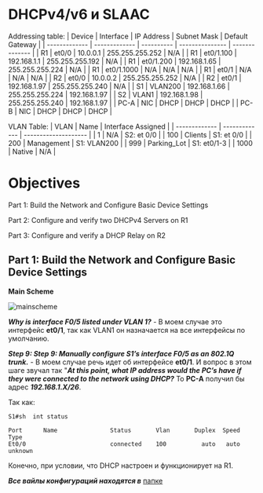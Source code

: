 # DHCPv4/v6 и SLAAC




Addressing table:
| Device        | Interface     | IP Address   | Subnet Mask      | Default Gateway |
| ------------- | ------------- | ----------   | ---------------  | --------------  |
| R1            | et0/0         | 10.0.0.1     | 255.255.255.252  | N/A             |
| R1            | et0/1.100     | 192.168.1.1  | 255.255.255.192  | N/A             |
| R1            | et0/1.200     | 192.168.1.65 | 255.255.255.224  | N/A             |
| R1            | et0/1.1000    | N/A          | N/A              | N/A             |
| R1            | et0/1         | N/A          | N/A              | N/A             |
| R2            | et0/0         | 10.0.0.2     | 255.255.255.252  | N/A             |
| R2            | et0/1         | 192.168.1.97 | 255.255.255.240  | N/A             |
| S1            | VLAN200       | 192.168.1.66 | 255.255.255.224  | 192.168.1.97    |
| S2            | VLAN1         | 192.168.1.98 | 255.255.255.240  | 192.168.1.97    |
| PC-A          | NIC           | DHCP         | DHCP             | DHCP            |
| PC-B          | NIC           | DHCP         | DHCP             | DHCP            |



VLAN Table:
| VLAN          | Name          | Interface Assigned   |
| ------------- | ------------- | -------------------- |
| 1             | N/A           | S2: et 0/0           |
| 100           | Clients       | S1: et 0/0           |
| 200           | Management    | S1: VLAN200          |
| 999           | Parking_Lot   | S1: et0/1-3          |
| 1000          | Native        | N/A                  |

# Objectives

Part 1: Build the Network and Configure Basic Device Settings

Part 2: Configure and verify two DHCPv4 Servers on R1

Part 3: Configure and verify a DHCP Relay on R2

## Part 1: Build the Network and Configure Basic Device Settings

**Main Scheme**

![mainscheme](https://github.com/AlexanderRudakov/airudakov_otus_network_engineer_cource/blob/main/LABS/05%20DHCPv4%20and%20v6%20%D0%B8%20SLAAC/pictures/mainschemeDHCP_IPv4.PNG)



***Why is interface F0/5 listed under VLAN 1?*** - В моем случае это интерфейс **et0/1**, так как VLAN1 он назначается на все интерфейсы по умолчанию.

***Step 9: Step 9: Manually configure S1’s interface F0/5 as an 802.1Q trunk.*** - В моем случае речь идет об интерфейсе **et0/1**. И вопрос в этом шаге звучал так "***At this point, what IP address would the PC’s have if they were connected to the network using DHCP?*** То **PC-A** получил бы адрес ***192.168.1.X/26***.

Так как:
```
S1#sh  int status

Port      Name               Status       Vlan       Duplex  Speed Type 
Et0/0                        connected    100          auto   auto unknown
```
Конечно, при условии, что DHCP настроен и функционирует на R1.



***Все вайлы конфигураций находятся в*** [папке](https://github.com/AlexanderRudakov/airudakov_otus_network_engineer_cource/tree/main/LABS/05%20DHCPv4%20and%20v6%20%D0%B8%20SLAAC/configs)

